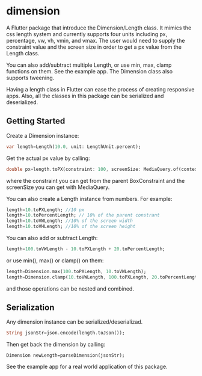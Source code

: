 # dimension

A Flutter package that introduce the Dimension/Length class.
It mimics the css length system and currently supports four units including px, percentage, vw, vh, vmin, and vmax. The
user would need to supply the constraint value and the screen size in order to get a px value
from the Length class.

You can also add/subtract multiple Length, or use min, max, clamp functions on them. See the example
app. The Dimension class also supports tweening.

Having a length class in Flutter can ease the process of creating responsive apps. Also, all the classes
in this package can be serialized and deserialized.

## Getting Started

Create a Dimension instance:

```dart
var length=Length(10.0, unit: LengthUnit.percent);
```

Get the actual px value by calling:

```dart
double px=length.toPX(constraint: 100, screenSize: MediaQuery.of(context).size);
```

where the constraint you can get from the parent BoxConstraint and the screenSize you can get with
MediaQuery.

You can also create a Length instance from numbers. For example:

```dart
length=10.toPXLength; //10 px
length=10.toPercentLength; // 10% of the parent constrant
length=10.toVWLength; //10% of the screen width
length=10.toVHLength; //10% of the screen height
```

You can also add or subtract Length:

```dart
length=100.toVWLength - 10.toPXLength + 20.toPercentLength;
```

or use min(), max() or clamp() on them:
```dart
length=Dimension.max(100.toPXLength, 10.toVWLength);
length=Dimension.clamp(10.toVWLength, 100.toPXLength, 20.toPercentLength);
```

and those operations can be nested and combined.

## Serialization

Any dimension instance can be serialized/deserializad.

```dart
String jsonStr=json.encode(length.toJson());
```

Then get back the dimension by calling:
```
Dimension newLength=parseDimension(jsonStr);
```

See the example app for a real world application of this package.




